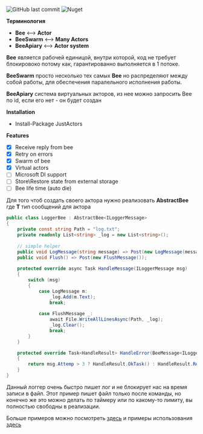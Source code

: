 ![GitHub last commit](https://img.shields.io/github/last-commit/BashkaMen/justactor)
![Nuget](https://img.shields.io/nuget/v/justactors)

**Терминология**

 - **Bee** <--> **Actor**
 - **BeeSwarm** <--> **Many Actors**
 - **BeeApiary** <--> **Actor system**
 
 **Bee** является рабочей единицой, внутри которой, код не требует блокировоко потому как, гарантированно выполняется в 1 потоке.
 
 **BeeSwarm** просто несколько тех самых **Bee** но распределяют между собой работы, для обеспечения паралельного исполнения работы.
 
 **BeeApiary** система виртуальных акторов, из нее можно запросить Bee по id, если его нет - он будет создан
 
 **Installation**
 - Install-Package JustActors
 
 
 **Features**
 - [x] Receive reply from bee
 - [x] Retry on errors
 - [x] Swarm of bee
 - [x] Virtual actors
 - [ ] Microsoft DI support 
 - [ ] Store\Restore state from external storage
 - [ ] Bee life time (auto die)
 
 Для того чтоб создать своего актора нужно реализовать **AbstractBee<T>** где **T** тип сообщений для актора
 
 
 ```c#
 public class LoggerBee : AbstractBee<ILoggerMessage>
 {
     private const string Path = "log.txt";
     private readonly List<string> _log = new List<string>();
     
     // simple helper
     public void LogMessage(string message) => Post(new LogMessage(message));
     public void Flush() => Post(new FlushMessage());
     
     protected override async Task HandleMessage(ILoggerMessage msg)
     {
         switch (msg)
         {
             case LogMessage m:
                 _log.Add(m.Text);
                 break;
             
             case FlushMessage _:
                 await File.WriteAllLinesAsync(Path, _log);
                 _log.Clear();
                 break;
         }
     }

     protected override Task<HandleResult> HandleError(BeeMessage<ILoggerMessage> msg, Exception ex)
     {
         return msg.Attemp > 3 ? HandleResult.OkTask() : HandleResult.RetryTask();
     }
 }
 ```
 
Данный логгер очень быстро пишет лог и не блокирует нас на время записи в файл. Этот пример пишет файл только после команды, но конечно же это можно делать по таймеру или по какому-то лимиту, вы полностью свободны в реализации. 



Больше примеров можно посмотреть [здесь](https://gitlab.com/BashkaMen/justactor/-/blob/master/JustActors.Tests/Actors)
и примеры использования [здесь]("https://gitlab.com/BashkaMen/justactor/-/blob/master/JustActors.Tests/BeeTests.cs")
